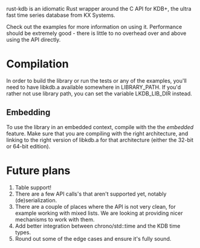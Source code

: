 rust-kdb is an idiomatic Rust wrapper around the C API for KDB+, the ultra fast time series database from KX Systems.

Check out the examples for more information on using it. Performance should be extremely good - 
there is little to no overhead over and above using the API directly.

# Compilation

In order to build the library  or run the tests or any of the examples, you'll need to have libkdb.a available somewhere in LIBRARY_PATH. If you'd rather not use library path, you can set the variable LKDB_LIB_DIR instead.

## Embedding
To use the library in an embedded context, compile with the the *embedded* feature. Make sure that you are compiling with the right architecture, and linking to the right version of libkdb.a for that architecture (either the 32-bit or 64-bit edition).

# Future plans

1. Table support!
2. There are a few API calls's that aren't supported yet, notably (de)serialization.
3. There are a couple of places where the API is not very clean, for example working with mixed lists. We are looking at providing nicer mechanisms to work with them.
4. Add better integration between chrono/std::time and the KDB time types.
5. Round out some of the edge cases and ensure it's fully sound.
